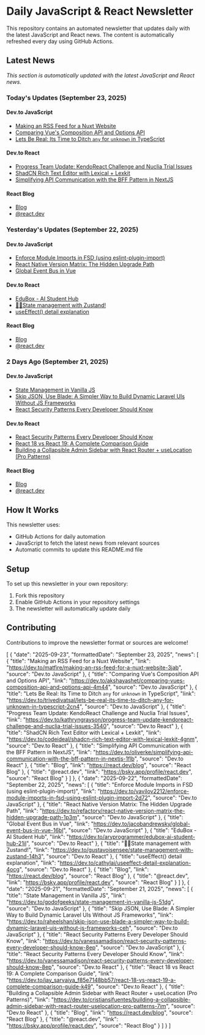 # Daily JavaScript & React Newsletter

This repository contains an automated newsletter that updates daily with the latest JavaScript and React news. The content is automatically refreshed every day using GitHub Actions.

## Latest News

*This section is automatically updated with the latest JavaScript and React news.*

### Today's Updates (September 23, 2025)

#### Dev.to JavaScript

- [Making an RSS Feed for a Nuxt Website](https://dev.to/matfire/making-an-rss-feed-for-a-nuxt-website-3jab)
- [Comparing Vue's Composition API and Options API](https://dev.to/akshayashet/comparing-vues-composition-api-and-options-api-4m44)
- [Lets Be Real: Its Time to Ditch `any` for `unknown` in TypeScript](https://dev.to/trivedivatsal/lets-be-real-its-time-to-ditch-any-for-unknown-in-typescript-2cn4)

#### Dev.to React

- [Progress Team Update: KendoReact Challenge and Nuclia Trial Issues](https://dev.to/kathryngrayson/progress-team-update-kendoreact-challenge-and-nuclia-trial-issues-3540)
- [ShadCN Rich Text Editor with Lexical + Lexkit](https://dev.to/codeideal/shadcn-rich-text-editor-with-lexical-lexkit-4gnm)
- [Simplifying API Communication with the BFF Pattern in NextJS](https://dev.to/oliverke/simplifying-api-communication-with-the-bff-pattern-in-nextjs-1flb)

#### React Blog

- [Blog](https://react.dev/blog)
- [@react.dev](https://bsky.app/profile/react.dev)

### Yesterday's Updates (September 22, 2025)

#### Dev.to JavaScript

- [Enforce Module Imports in FSD (using eslint-plugin-import)](https://dev.to/vavilov2212/enforce-module-imports-in-fsd-using-eslint-plugin-import-2d72)
- [React Native Version Matrix: The Hidden Upgrade Path](https://dev.to/refactory/react-native-version-matrix-the-hidden-upgrade-path-1p3m)
- [Global Event Bus in Vue](https://dev.to/jacobandrewsky/global-event-bus-in-vue-16bl)

#### Dev.to React

- [EduBox - AI Student Hub](https://dev.to/aryprogrammer/edubox-ai-student-hub-21il)
- [🏃‍♂️State management with Zustand!](https://dev.to/gustavoisensee/state-management-with-zustand-14h3)
- [useEffect() detail explanation](https://dev.to/cathylai/useeffect-detail-explanation-4ocg)

#### React Blog

- [Blog](https://react.dev/blog)
- [@react.dev](https://bsky.app/profile/react.dev)

### 2 Days Ago (September 21, 2025)

#### Dev.to JavaScript

- [State Management in Vanilla JS](https://dev.to/godofgeeks/state-management-in-vanilla-js-51dg)
- [Skip JSON, Use Blade: A Simpler Way to Build Dynamic Laravel UIs Without JS Frameworks](https://dev.to/raheelshan/skip-json-use-blade-a-simpler-way-to-build-dynamic-laravel-uis-without-js-frameworks-ceh)
- [React Security Patterns Every Developer Should Know](https://dev.to/vanessamadison/react-security-patterns-every-developer-should-know-8ep)

#### Dev.to React

- [React Security Patterns Every Developer Should Know](https://dev.to/vanessamadison/react-security-patterns-every-developer-should-know-8ep)
- [React 18 vs React 19: A Complete Comparison Guide](https://dev.to/jay_sarvaiya_f85e7148bb57/react-18-vs-react-19-a-complete-comparison-guide-k49)
- [Building a Collapsible Admin Sidebar with React Router + useLocation (Pro Patterns)](https://dev.to/cristiansifuentes/building-a-collapsible-admin-sidebar-with-react-router-uselocation-pro-patterns-7im)

#### React Blog

- [Blog](https://react.dev/blog)
- [@react.dev](https://bsky.app/profile/react.dev)

## How It Works

This newsletter uses:
- GitHub Actions for daily automation
- JavaScript to fetch the latest news from relevant sources
- Automatic commits to update this README.md file

## Setup

To set up this newsletter in your own repository:

1. Fork this repository
2. Enable GitHub Actions in your repository settings
3. The newsletter will automatically update daily

## Contributing

Contributions to improve the newsletter format or sources are welcome!

<!-- NEWS_DATA_START -->
[
  {
    "date": "2025-09-23",
    "formattedDate": "September 23, 2025",
    "news": [
      {
        "title": "Making an RSS Feed for a Nuxt Website",
        "link": "https://dev.to/matfire/making-an-rss-feed-for-a-nuxt-website-3jab",
        "source": "Dev.to JavaScript"
      },
      {
        "title": "Comparing Vue's Composition API and Options API",
        "link": "https://dev.to/akshayashet/comparing-vues-composition-api-and-options-api-4m44",
        "source": "Dev.to JavaScript"
      },
      {
        "title": "Lets Be Real: Its Time to Ditch `any` for `unknown` in TypeScript",
        "link": "https://dev.to/trivedivatsal/lets-be-real-its-time-to-ditch-any-for-unknown-in-typescript-2cn4",
        "source": "Dev.to JavaScript"
      },
      {
        "title": "Progress Team Update: KendoReact Challenge and Nuclia Trial Issues",
        "link": "https://dev.to/kathryngrayson/progress-team-update-kendoreact-challenge-and-nuclia-trial-issues-3540",
        "source": "Dev.to React"
      },
      {
        "title": "ShadCN Rich Text Editor with Lexical + Lexkit",
        "link": "https://dev.to/codeideal/shadcn-rich-text-editor-with-lexical-lexkit-4gnm",
        "source": "Dev.to React"
      },
      {
        "title": "Simplifying API Communication with the BFF Pattern in NextJS",
        "link": "https://dev.to/oliverke/simplifying-api-communication-with-the-bff-pattern-in-nextjs-1flb",
        "source": "Dev.to React"
      },
      {
        "title": "Blog",
        "link": "https://react.dev/blog",
        "source": "React Blog"
      },
      {
        "title": "@react.dev",
        "link": "https://bsky.app/profile/react.dev",
        "source": "React Blog"
      }
    ]
  },
  {
    "date": "2025-09-22",
    "formattedDate": "September 22, 2025",
    "news": [
      {
        "title": "Enforce Module Imports in FSD (using eslint-plugin-import)",
        "link": "https://dev.to/vavilov2212/enforce-module-imports-in-fsd-using-eslint-plugin-import-2d72",
        "source": "Dev.to JavaScript"
      },
      {
        "title": "React Native Version Matrix: The Hidden Upgrade Path",
        "link": "https://dev.to/refactory/react-native-version-matrix-the-hidden-upgrade-path-1p3m",
        "source": "Dev.to JavaScript"
      },
      {
        "title": "Global Event Bus in Vue",
        "link": "https://dev.to/jacobandrewsky/global-event-bus-in-vue-16bl",
        "source": "Dev.to JavaScript"
      },
      {
        "title": "EduBox - AI Student Hub",
        "link": "https://dev.to/aryprogrammer/edubox-ai-student-hub-21il",
        "source": "Dev.to React"
      },
      {
        "title": "🏃‍♂️State management with Zustand!",
        "link": "https://dev.to/gustavoisensee/state-management-with-zustand-14h3",
        "source": "Dev.to React"
      },
      {
        "title": "useEffect() detail explanation",
        "link": "https://dev.to/cathylai/useeffect-detail-explanation-4ocg",
        "source": "Dev.to React"
      },
      {
        "title": "Blog",
        "link": "https://react.dev/blog",
        "source": "React Blog"
      },
      {
        "title": "@react.dev",
        "link": "https://bsky.app/profile/react.dev",
        "source": "React Blog"
      }
    ]
  },
  {
    "date": "2025-09-21",
    "formattedDate": "September 21, 2025",
    "news": [
      {
        "title": "State Management in Vanilla JS",
        "link": "https://dev.to/godofgeeks/state-management-in-vanilla-js-51dg",
        "source": "Dev.to JavaScript"
      },
      {
        "title": "Skip JSON, Use Blade: A Simpler Way to Build Dynamic Laravel UIs Without JS Frameworks",
        "link": "https://dev.to/raheelshan/skip-json-use-blade-a-simpler-way-to-build-dynamic-laravel-uis-without-js-frameworks-ceh",
        "source": "Dev.to JavaScript"
      },
      {
        "title": "React Security Patterns Every Developer Should Know",
        "link": "https://dev.to/vanessamadison/react-security-patterns-every-developer-should-know-8ep",
        "source": "Dev.to JavaScript"
      },
      {
        "title": "React Security Patterns Every Developer Should Know",
        "link": "https://dev.to/vanessamadison/react-security-patterns-every-developer-should-know-8ep",
        "source": "Dev.to React"
      },
      {
        "title": "React 18 vs React 19: A Complete Comparison Guide",
        "link": "https://dev.to/jay_sarvaiya_f85e7148bb57/react-18-vs-react-19-a-complete-comparison-guide-k49",
        "source": "Dev.to React"
      },
      {
        "title": "Building a Collapsible Admin Sidebar with React Router + useLocation (Pro Patterns)",
        "link": "https://dev.to/cristiansifuentes/building-a-collapsible-admin-sidebar-with-react-router-uselocation-pro-patterns-7im",
        "source": "Dev.to React"
      },
      {
        "title": "Blog",
        "link": "https://react.dev/blog",
        "source": "React Blog"
      },
      {
        "title": "@react.dev",
        "link": "https://bsky.app/profile/react.dev",
        "source": "React Blog"
      }
    ]
  }
]
<!-- NEWS_DATA_END -->

